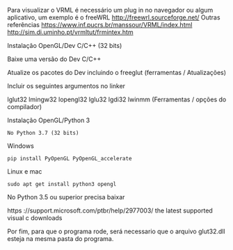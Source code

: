 
Para visualizar o VRML é necessário um plug in no 
navegador ou algum aplicativo, um exemplo é o
freeWRL
http://freewrl.sourceforge.net/
Outras referências
https://www.inf.pucrs.br/manssour/VRML/index.html
http://sim.di.uminho.pt/vrmltut/frmintex.htm

Instalação OpenGL/Dev C/C++ (32 bits)

Baixe uma versão do Dev C/C++

Atualize os pacotes do Dev incluindo o
freeglut (ferramentas / Atualizações)

Incluir os seguintes argumentos no linker

lglut32 lmingw32 lopengl32 lglu32 lgdi32
lwinmm (Ferramentas / opções do compilador)

Instalação OpenGL/Python 3

	No Python 3.7 (32 bits)

Windows

	pip install PyOpenGL PyOpenGL_accelerate

Linux e mac

	sudo apt get install python3 opengl

No Python 3.5 ou superior precisa baixar

https ://support.microsoft.com/ptbr/help/2977003/ 
the latest supported visual c downloads

Por fim, para que o programa rode, será necessario que o 
arquivo glut32.dll esteja na mesma pasta do programa.